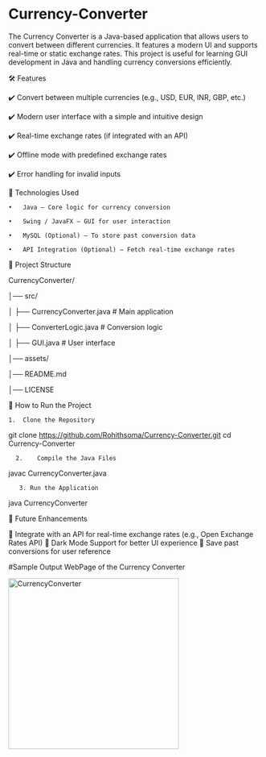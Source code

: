 # Currency-Converter
The Currency Converter is a Java-based application that allows users to convert between different currencies. It features a modern UI and supports real-time or static exchange rates. This project is useful for learning GUI development in Java and handling currency conversions efficiently.

🛠️ Features

✔️ Convert between multiple currencies (e.g., USD, EUR, INR, GBP, etc.)

✔️ Modern user interface with a simple and intuitive design

✔️ Real-time exchange rates (if integrated with an API)

✔️ Offline mode with predefined exchange rates

✔️ Error handling for invalid inputs


🎨 Technologies Used

	•	Java – Core logic for currency conversion
 
	•	Swing / JavaFX – GUI for user interaction
 
	•	MySQL (Optional) – To store past conversion data
 
	•	API Integration (Optional) – Fetch real-time exchange rates

📂 Project Structure

CurrencyConverter/

│── src/

│   ├── CurrencyConverter.java  # Main application

│   ├── ConverterLogic.java     # Conversion logic

│   ├── GUI.java                # User interface

│── assets/

│── README.md

│── LICENSE

🚀 How to Run the Project

	1.	Clone the Repository
git clone https://github.com/Rohithsoma/Currency-Converter.git 
cd Currency-Converter

      2.	Compile the Java Files   
javac CurrencyConverter.java
       
       3. Run the Application

   java CurrencyConverter

🌟 Future Enhancements

🔹 Integrate with an API for real-time exchange rates (e.g., Open Exchange Rates API)
🔹 Dark Mode Support for better UI experience
🔹 Save past conversions for user reference

#Sample Output WebPage of the Currency Converter

<img width="339" alt="CurrencyConverter" src="https://github.com/user-attachments/assets/ab36fc31-cfe1-425d-ac65-3149d44ff448" />

